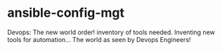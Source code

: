 # ansible-config-mgt
Devops: The new world order!
inventory of tools needed.
Inventing new tools for automation...
The world as seen by Devops Engineers!
